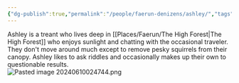 ```yaml
---
{"dg-publish":true,"permalink":"/people/faerun-denizens/ashley/","tags":["Character","Faerun"]}
---
```


Ashley is a treant who lives deep in [[Places/Faerun/The High Forest\|The High Forest]] who enjoys sunlight and chatting with the occasional traveler.  They don't move around much except to remove pesky squirrels from their canopy.  Ashley likes to ask riddles and occasionally makes up their own to questionable results.  
![Pasted image 20240610024744.png](/img/user/Z_Attachments/Pasted%20image%2020240610024744.png)